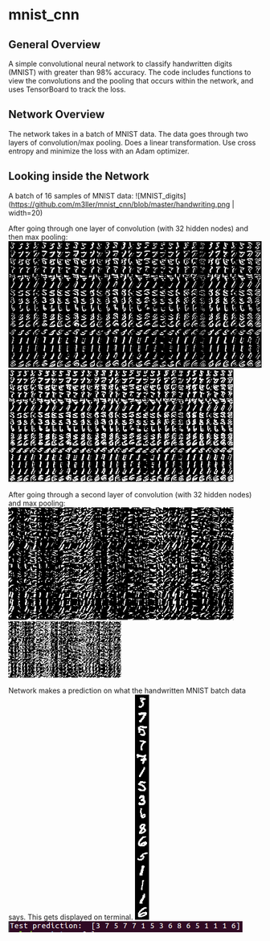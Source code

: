# mnist_cnn
## General Overview
A simple convolutional neural network to classify handwritten digits (MNIST) 
with greater than 98% accuracy. The code includes functions to view the
convolutions and the pooling that occurs within the network, and uses
TensorBoard to track the loss.

## Network Overview
The network takes in a batch of MNIST data.  The data goes through two layers
of convolution/max pooling.  Does a linear transformation.
Use cross entropy and minimize the loss with an Adam optimizer.

## Looking inside the Network
A batch of 16 samples of MNIST data:
![MNIST_digits](https://github.com/m3ller/mnist_cnn/blob/master/handwriting.png | width=20)

After going through one layer of convolution (with 32 hidden nodes) and
then max pooling:
![conv1](https://github.com/m3ller/mnist_cnn/blob/master/conv1.png)
![pool1](https://github.com/m3ller/mnist_cnn/blob/master/pool1.png)

After going through a second layer of convolution (with 32 hidden nodes) and
max pooling:
![conv2](https://github.com/m3ller/mnist_cnn/blob/master/conv2.png)
![pool2](https://github.com/m3ller/mnist_cnn/blob/master/pool2.png)

Network makes a prediction on what the handwritten MNIST batch data says. 
This gets displayed on terminal.
![MNIST_digits](https://github.com/m3ller/mnist_cnn/blob/master/handwriting.png)
![prediction](https://github.com/m3ller/mnist_cnn/blob/master/prediction.png)
